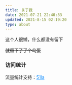 ```yaml
---
title: 关于我
date: 2021-07-21 22:40:33
updated: 2021-8-15 02:19:20
type: about
---
```


这个人很懒，什么都没有留下

~~就留下了了个鸟蛋~~

### 访问统计
<div id="statistic">
<div class="content"></div>
<span style="font-size:14px">流量统计支持：<a style="color:#1690ff;" href="https://v6.51.la/">51la</a></span>
</div>

<!-- js -->
<script>
// 链接替换即可，不需要后面的参数
fetch('https://v6-widget.51.la/v6/JfxdPlPgJn69L5Ul/quote.js').then(res => res.text()).then((data) => {
    let title = ['最近活跃访客', '今日人数', '今日访问', '昨日人数', '昨日访问', '本月访问', '总访问量']
    let num = data.match(/(?<=<\/span><span>).*?(?=<\/span><\/p>)/g)
    let s = document.querySelector('#statistic .content')
    // 自定义不显示哪个或者显示哪个，如下为不显示 最近活跃访客 和 总访问量
    for (let i = 0; i < num.length; i++) {
        if (i == 0 || i == num.length - 1) continue;
        s.innerHTML += '<div><span>' + title[i] + '</span><span class="num">' + num[i] + '</span></div>'
    }
});
</script>